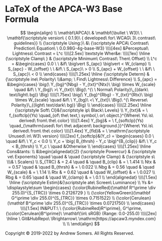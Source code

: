 # LaTeX of the APCA-W3 Base Formula

$$
\begin{align} \\
\mathbf{APCA}\ & \mathbf{\bullet \ W3}\ \ \mathbf{\scriptstyle  version\  { 0.1.9}\ { developed\  for\  WCAG\  3\  contrast\  guidelines}} \\
{\scriptstyle Using:}\  &\  {\scriptstyle APCA\ Contrast\ Prediction\ Equation\ \ 0.0.98G-4g-base-W3} \\\\[4ex]
&Perceptual\ Lightness\ Contrast = L^c \\\\[2.5ex]
\textstyle Wher&e: \\\\[1ex]
\hline
{\scriptstyle Clamp\ } & {\scriptstyle Minimum\ Contrast\ Then\ Offset} \\
L^c = &\begin{cases}
  0.0 \  \                                       &if\ \big\vert S_{apc} \big\vert < W_{clamp} \\
  S_{apc} - W_{offset} \ \                                  &if\ \ S_{apc}\ > 0 \\
  S_{apc} + W_{offset} \ \                                  &if\ \ S_{apc}\ < 0 \\
\end{cases} \\\\[1.25ex]
\hline 
{\scriptstyle Determ} & {\scriptstyle ine\ Polarity\ \\&amp; \ Find\ Lightness\ Difference} \\
S_{apc} = &\begin{cases}
\big(\ Y_{bg}^{Nbg} - Y_{txt}^{Ntx}\ \big) \times W_{scale} \quad &if\ \  Y_{bg}\ >\ Y_{txt}\ \Big(\ ^{\ \ Normal\ Polarity}\_{(dark\ text/light\ bg)} \Big) \\\\[1.75ex]
\big(\ Y_{bg}^{Rbg} - Y_{txt}^{Rtx}\ \big) \times W_{scale} \quad &if\ \  Y_{bg}\ <\ Y_{txt}\ \Big(\ ^{\  Reverse\ Polarity}\_{(light\ text/dark\ bg)} \Big) \\
\end{cases}  \\\\[2.25ex]
\hline
{\scriptstyle Soft\ Cl}&{\scriptstyle ip\ Black\ Levels} \\
Y_{txt}& = \ f_{softclp}(Ys) \quad_{of\ the\ text,\ symbol,\ or\ object.}^{Where\ Ys\ is\ derived\ from\ the\ color} \\\\[1.4ex]
Y_{bg}& = \ f_{softclp}(Ys) \quad_{\mathrm{used\ for\ the\ adjacent\ background.}}^{Where\ Ys\ is\ derived\ from\ the\ color} \\\\[1.4ex]
Y_{fld}& = \ \mathrm{\scriptstyle Unused\ in\ W3\ version} \\\\[2ex]
f_{softclp}&(Y_c) = \begin{cases}
  0.0  \ \quad                                 &if\ \ Y_c  <  0.0 \\
  Y_c + \big( B_{thrsh} - Y_c \big)^{B_{clip}} &if\ \ Y_c  <  B_{thrsh} \\
  Y_c  \ \quad                                 &Otherwise \\
\end{cases}  \\\\[1.25ex]
\hline
Cons&tants: \\
&\begin{alignedat}{2}
{\scriptstyle Powercur} & {\scriptstyle ve\ Exponents} \quad \quad & \quad {\scriptstyle Clamp} & {\scriptstyle s\ \\\& \ Scalers} \\
S_{TRC} & = 2.4 \quad & \quad  B_{clip} & = \  1.414 \\
   Ntx & = 0.57 \quad & \quad  B_{thrsh} & = \  0.022 \\
   Nbg & = 0.56 \quad & \quad  W_{scale} & = \  1.14 \\
   Rtx & = 0.62 \quad & \quad  W_{offset} & = \  0.027 \\
   Rbg & = 0.65 \quad & \quad  W_{clamp} & = \  0.1  \\
\end{alignedat} \\\\[1.5ex]
\hline 
{\scriptstyle Estim}&{\scriptstyle ate\ Screen\ Luminance} \\
Ys &= \displaystyle\sum \begin{cases} 
{\color{RubineRed}(\mathbf R^\prime \div 255.0)^{S_{TRC}} \times 0.2126729 } \\
{\color{YellowGreen}(\mathbf G^\prime \div 255.0)^{S_{TRC}} \times 0.7151522} \\
{\color{Cerulean}(\mathbf B^\prime \div 255.0)^{S_{TRC}} \times 0.0721750} \\ 
\end{cases}  \\\\[1.5ex]
IN&PUT:\ \ {\color{RubineRed}R^\prime}, G^\prime, {\color{Cerulean}B^\prime}\ \mathbf{\in\ sRGB} (Range: 0.0-255.0) \\\\[2ex]
\hline 
\  Git&HubRepo\  \Rrightarrow\  \mathrm{https://apcaw3.myndex.com}  \\
\\
\end{align}
$$




Copyright © 2019-2022 by Andrew Somers. All Rights Reserved.
  
